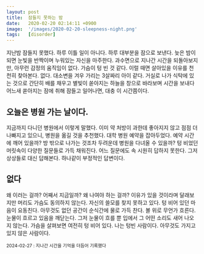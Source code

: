 ```yaml
---
layout: post
title:  잠들지 못하는 밤
date:   2020-02-20 02:14:11 +0900
image:  '/images/2020-02-20-sleepness-night.png'
tags:   [disorder]
---
```

지난밤 잠들지 못했다. 하루 이틀 일이 아니다. 하루 대부분을 잠으로 보낸다. 늦은 밤이 되면 눈빛을 반짝이며 누워있는 자신을 마주한다. 과수면으로 지나간 시간을 되돌아보지만, 아무런 감정의 움직임이 없다. 가슴이 텅 빈 것 같다. 이럴 때면 살아있을 이유를 천천히 찾아본다. 없다. 대소변을 겨우 가리는 3살짜리 아이 같다. 거실로 나가 식탁에 있는 것으로 간단히 배를 채우고 별빛이 쏟아지는 하늘을 창으로 바라보며 시간을 보내다 어느새 쏟아지는 잠에 취해 잠들고 일어나면, 대충 이 시간쯤이다.


## 오늘은 병원 가는 날이다.

지금까지 다니던 병원에서 이렇게 말했다. 이미 약 처방이 과한데 좋아지지 않고 점점 더 나빠지고 있으니, 병원을 옮길 것을 추천했다. 대학 병원 예약을 잡아두었다. 예약 시간에 깨어 있을까? 방 밖으로 나가는 것조차 두려운데 병원을 다녀올 수 있을까? 텅 비었던 머릿속이 다양한 질문들로 가득 채워진다. 어느 질문에도 속 시원히 답하지 못한다. 그저 상상들로 대신 답해본다. 하나같이 부정적인 답변이다. 

## 없다

왜 이러는 걸까? 어째서 지금일까? 왜 나여야 하는 걸까? 이유가 있을 것이라며 달래보지만 머리도 가슴도 동의하지 않는다. 자신의 쓸모를 찾지 못하고 있다. 텅 비어 있던 마음이 요동친다. 아무것도 없던 공간이 순식간에 물로 가득 찬다. 볼 위로 무언가 흐른다. 눈물이 흐르고 있음을 깨닫는다. 그저 눈물이 흐를 뿐 입에서 그 어떤 소리도 새어 나오지 않는다. 가슴을 살펴보면 여전히 텅 비어 있다. 나는 텅빈 사람이다. 아무것도 가지고 있지 않은 사람이다.



<sub>2024-02-27 : 지나간 시간을 기억을 더듬어 기록했다</sub>
